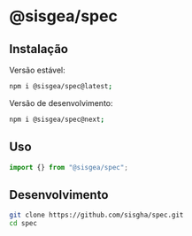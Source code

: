 # @sisgea/spec

## Instalação

Versão estável:

```sh
npm i @sisgea/spec@latest;
```

Versão de desenvolvimento:

```sh
npm i @sisgea/spec@next;
```

## Uso

```ts
import {} from "@sisgea/spec";
```

## Desenvolvimento

```sh
git clone https://github.com/sisgha/spec.git
cd spec
```

<!--  -->
